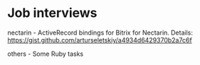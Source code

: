 Job interviews
==========

nectarin - ActiveRecord bindings for Bitrix for Nectarin. Details: https://gist.github.com/arturseletskiy/a4934d6429370b2a7c6f

others - Some Ruby tasks
